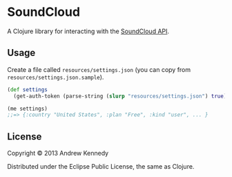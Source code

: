 # SoundCloud

A Clojure library for interacting with the [SoundCloud API](http://developers.soundcloud.com/docs/api/reference).

## Usage

Create a file called `resources/settings.json` (you can copy from `resources/settings.json.sample`).

```clojure
(def settings
  (get-auth-token (parse-string (slurp "resources/settings.json") true)))

(me settings)
;;=> {:country "United States", :plan "Free", :kind "user", ... }
```

## License

Copyright © 2013 Andrew Kennedy

Distributed under the Eclipse Public License, the same as Clojure.
